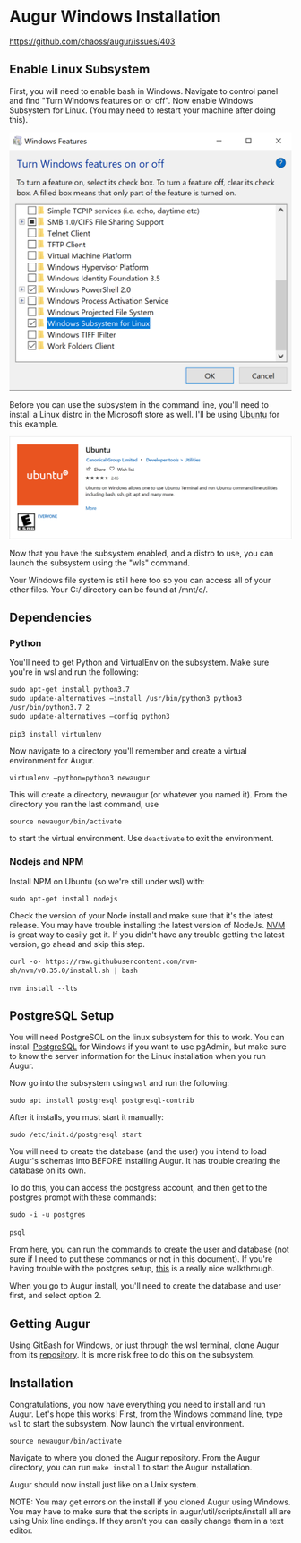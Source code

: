 # Augur Windows Installation

https://github.com/chaoss/augur/issues/403

## Enable Linux Subsystem

First, you will need to enable bash in Windows. Navigate to control panel and find "Turn Windows features on or off". Now enable Windows Subsystem for Linux. (You may need to restart your machine after doing this).

![linux](windowsbash.png)

Before you can use the subsystem in the command line, you'll need to install a Linux distro in the Microsoft store as well. I'll be using [Ubuntu](https://www.microsoft.com/en-us/p/ubuntu/9nblggh4msv6?activetab=pivot:overviewtab) for this example.

![ubuntu](ubuntu.png)

Now that you have the subsystem enabled, and a distro to use, you can launch the subsystem using the "wls" command.

Your Windows file system is still here too so you can access all of your other files. Your C:/ directory can be found at /mnt/c/.

## Dependencies

### Python

You'll need to get Python and VirtualEnv on the subsystem. Make sure you're in wsl and run the following:
```
sudo apt-get install python3.7
sudo update-alternatives –install /usr/bin/python3 python3 /usr/bin/python3.7 2
sudo update-alternatives –config python3

pip3 install virtualenv
```

Now navigate to a directory you'll remember and create a virtual environment for Augur.
```
virtualenv –python=python3 newaugur
```

This will create a directory, newaugur (or whatever you named it). From the directory you ran the last command, use
```
source newaugur/bin/activate
```
to start the virtual environment. Use ```deactivate``` to exit the environment.

### Nodejs and NPM

Install NPM on Ubuntu (so we're still under wsl) with:
```
sudo apt-get install nodejs
```

Check the version of your Node install and make sure that it's the latest release. You may have trouble installing the latest version of NodeJs. [NVM](https://github.com/nvm-sh/nvm) is great way to easily get it. If you didn't have any trouble getting the latest version, go ahead and skip this step.
```
curl -o- https://raw.githubusercontent.com/nvm-sh/nvm/v0.35.0/install.sh | bash

nvm install --lts
```

## PostgreSQL Setup

You will need PostgreSQL on the linux subsystem for this to work. You can install [PostgreSQL](https://www.postgresql.org/download/windows/) for Windows if you want to use pgAdmin, but make sure to know the server information for the Linux installation when you run Augur.

Now go into the subsystem using ```wsl``` and run the following:
```
sudo apt install postgresql postgresql-contrib
```

After it installs, you must start it manually:

```
sudo /etc/init.d/postgresql start
```

You will need to create the database (and the user) you intend to load Augur's schemas into BEFORE installing Augur. It has trouble creating the database on its own.

To do this, you can access the postgress account, and then get to the postgres prompt with these commands:
```
sudo -i -u postgres

psql
```
From here, you can run the commands to create the user and database (not sure if I need to put these commands or not in this document). If you're having trouble with the postgres setup, [this](https://www.digitalocean.com/community/tutorials/how-to-install-and-use-postgresql-on-ubuntu-18-04) is a really nice walkthrough.

When you go to Augur install, you'll need to create the database and user first, and select option 2.

## Getting Augur

Using GitBash for Windows, or just through the wsl terminal, clone Augur from its [repository](https://github.com/chaoss/augur).
It is more risk free to do this on the subsystem.

## Installation

Congratulations, you now have everything you need to install and run Augur. Let's hope this works!
First, from the Windows command line, type ```wsl``` to start the subsystem. Now launch the virtual environment.
```
source newaugur/bin/activate
```

Navigate to where you cloned the Augur repository. From the Augur directory, you can run ```make install``` to start the Augur installation.

Augur should now install just like on a Unix system. 

NOTE: You may get errors on the install if you cloned Augur using Windows. You may have to make sure that the scripts in augur/util/scripts/install all are using Unix line endings. If they aren't you can easily change them in a text editor.

